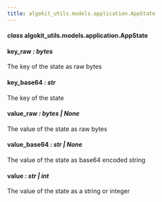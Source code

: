 ```yaml
---
title: algokit_utils.models.application.AppState
---
```

#### *class* algokit_utils.models.application.AppState

#### key_raw *: bytes*

The key of the state as raw bytes

#### key_base64 *: str*

The key of the state

#### value_raw *: bytes | None*

The value of the state as raw bytes

#### value_base64 *: str | None*

The value of the state as base64 encoded string

#### value *: str | int*

The value of the state as a string or integer